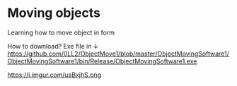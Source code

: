 # Moving objects


Learning how to move object in form


How to download?
Exe file in ↓
https://github.com/0LL2/ObjectMove1/blob/master/ObjectMovingSoftware1/ObjectMovingSoftware1/bin/Release/ObjectMovingSoftware1.exe

https://i.imgur.com/usBxjhS.png

